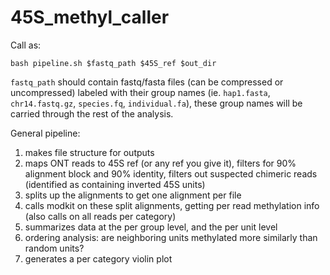 # 45S_methyl_caller
Call as:
```
bash pipeline.sh $fastq_path $45S_ref $out_dir
```

`fastq_path` should contain fastq/fasta files (can be compressed or uncompressed) labeled with their group names (ie. `hap1.fasta`, `chr14.fastq.gz`, `species.fq`, `individual.fa`), these group names will be carried through the rest of the analysis.

General pipeline:
1. makes file structure for outputs
2. maps ONT reads to 45S ref (or any ref you give it), filters for 90% alignment block and 90% identity, filters out suspected chimeric reads (identified as containing inverted 45S units)
3. splits up the alignments to get one alignment per file
4. calls modkit on these split alignments, getting per read methylation info (also calls on all reads per category)
5. summarizes data at the per group level, and the per unit level
6. ordering analysis: are neighboring units methylated more similarly than random units?
7. generates a per category violin plot

